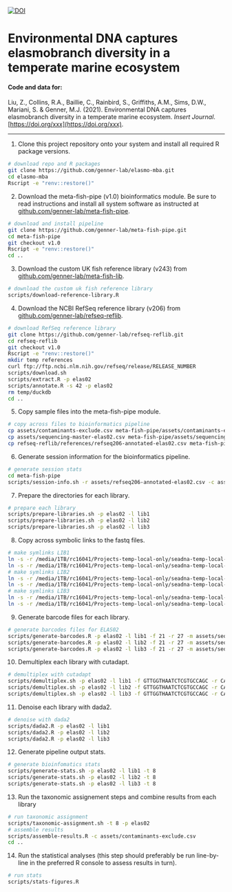 [![DOI](https://zenodo.org/badge/384202312.svg)](https://zenodo.org/badge/latestdoi/384202312)

# Environmental DNA captures elasmobranch diversity in a temperate marine ecosystem

#### Code and data for:

Liu, Z., Collins, R.A., Baillie, C., Rainbird, S., Griffiths, A.M., Sims, D.W., Mariani, S. & Genner, M.J. (2021). Environmental DNA captures elasmobranch diversity in a temperate marine ecosystem. _Insert Journal_. [https://doi.org/xxx](https://doi.org/xxx).

---

1. Clone this project repository onto your system and install all required R package versions.

```bash
# download repo and R packages
git clone https://github.com/genner-lab/elasmo-mba.git
cd elasmo-mba
Rscript -e "renv::restore()"
```

2. Download the meta-fish-pipe (v1.0) bioinformatics module. Be sure to read instructions and install all system software as instructed at [github.com/genner-lab/meta-fish-pipe](https://github.com/genner-lab/meta-fish-pipe).

```bash
# download and install pipeline
git clone https://github.com/genner-lab/meta-fish-pipe.git
cd meta-fish-pipe
git checkout v1.0
Rscript -e "renv::restore()"
cd ..
```

3. Download the custom UK fish reference library (v243) from [github.com/genner-lab/meta-fish-lib](https://github.com/genner-lab/meta-fish-lib).

```bash
# download the custom uk fish reference library
scripts/download-reference-library.R
```

4. Download the NCBI RefSeq reference library (v206) from [github.com/genner-lab/refseq-reflib](https://github.com/genner-lab/refseq-reflib).

```bash
# download RefSeq reference library
git clone https://github.com/genner-lab/refseq-reflib.git
cd refseq-reflib
git checkout v1.0
Rscript -e "renv::restore()"
mkdir temp references
curl ftp://ftp.ncbi.nlm.nih.gov/refseq/release/RELEASE_NUMBER
scripts/download.sh
scripts/extract.R -p elas02
scripts/annotate.R -s 42 -p elas02
rm temp/duckdb
cd ..
```

5. Copy sample files into the meta-fish-pipe module.

```bash
# copy across files to bioinformatics pipeline
cp assets/contaminants-exclude.csv meta-fish-pipe/assets/contaminants-exclude.csv
cp assets/sequencing-master-elas02.csv meta-fish-pipe/assets/sequencing-master-elas02.csv
cp refseq-reflib/references/refseq206-annotated-elas02.csv meta-fish-pipe/assets/refseq206-annotated-elas02.csv
```

6. Generate session information for the bioinformatics pipeline.

```bash
# generate session stats
cd meta-fish-pipe
scripts/session-info.sh -r assets/refseq206-annotated-elas02.csv -c assets/meta-fish-lib-v243.csv
```

7. Prepare the directories for each library.

```bash 
# prepare each library
scripts/prepare-libraries.sh -p elas02 -l lib1
scripts/prepare-libraries.sh -p elas02 -l lib2
scripts/prepare-libraries.sh -p elas02 -l lib3
```

8. Copy across symbolic links to the fastq files.

```bash
# make symlinks LIB1
ln -s -r /media/1TB/rc16041/Projects-temp-local-only/seadna-temp-local-only/fastq/SeaDNA_Elas02_Lib1_R1.fastq.gz temp/processing/elas02-lib1/fastq/R1.fastq.gz
ln -s -r /media/1TB/rc16041/Projects-temp-local-only/seadna-temp-local-only/fastq/SeaDNA_Elas02_Lib1_R2.fastq.gz temp/processing/elas02-lib1/fastq/R2.fastq.gz
# make symlinks LIB2
ln -s -r /media/1TB/rc16041/Projects-temp-local-only/seadna-temp-local-only/fastq/SeaDNA_Elas02_Lib2_R1.fastq.gz temp/processing/elas02-lib2/fastq/R1.fastq.gz
ln -s -r /media/1TB/rc16041/Projects-temp-local-only/seadna-temp-local-only/fastq/SeaDNA_Elas02_Lib2_R2.fastq.gz temp/processing/elas02-lib2/fastq/R2.fastq.gz
# make symlinks LIB3
ln -s -r /media/1TB/rc16041/Projects-temp-local-only/seadna-temp-local-only/fastq/SeaDNA_Elas02_Lib3_R1.fastq.gz temp/processing/elas02-lib3/fastq/R1.fastq.gz
ln -s -r /media/1TB/rc16041/Projects-temp-local-only/seadna-temp-local-only/fastq/SeaDNA_Elas02_Lib3_R2.fastq.gz temp/processing/elas02-lib3/fastq/R2.fastq.gz
```

9. Generate barcode files for each library.

```bash
# generate barcodes files for ELAS02
scripts/generate-barcodes.R -p elas02 -l lib1 -f 21 -r 27 -m assets/sequencing-master-elas02.csv
scripts/generate-barcodes.R -p elas02 -l lib2 -f 21 -r 27 -m assets/sequencing-master-elas02.csv
scripts/generate-barcodes.R -p elas02 -l lib3 -f 21 -r 27 -m assets/sequencing-master-elas02.csv
```

10. Demultiplex each library with cutadapt.

```bash
# demultiplex with cutadapt
scripts/demultiplex.sh -p elas02 -l lib1 -f GTTGGTHAATCTCGTGCCAGC -r CATAGTAGGGTATCTAATCCTAGTTTG -t 8 -m 21
scripts/demultiplex.sh -p elas02 -l lib2 -f GTTGGTHAATCTCGTGCCAGC -r CATAGTAGGGTATCTAATCCTAGTTTG -t 8 -m 21
scripts/demultiplex.sh -p elas02 -l lib3 -f GTTGGTHAATCTCGTGCCAGC -r CATAGTAGGGTATCTAATCCTAGTTTG -t 8 -m 21
```

11. Denoise each library with dada2.

```bash
# denoise with dada2
scripts/dada2.R -p elas02 -l lib1
scripts/dada2.R -p elas02 -l lib2
scripts/dada2.R -p elas02 -l lib3
```

12. Generate pipeline output stats.

```bash
# generate bioinfomatics stats
scripts/generate-stats.sh -p elas02 -l lib1 -t 8
scripts/generate-stats.sh -p elas02 -l lib2 -t 8
scripts/generate-stats.sh -p elas02 -l lib3 -t 8
```

13. Run the taxonomic assignement steps and combine results from each library 

```bash
# run taxonomic assignment
scripts/taxonomic-assignment.sh -t 8 -p elas02
# assemble results
scripts/assemble-results.R -c assets/contaminants-exclude.csv
cd ..
```

14. Run the statistical analyses (this step should preferably be run line-by-line in the preferred R console to assess results in turn).  

```bash
# run stats
scripts/stats-figures.R
```
